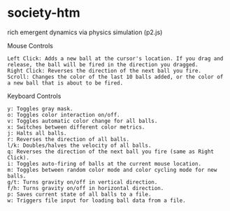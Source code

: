 # society-htm
rich emergent dynamics via physics simulation (p2.js)

Mouse Controls

    Left Click: Adds a new ball at the cursor's location. If you drag and release, the ball will be fired in the direction you dragged.
    Right Click: Reverses the direction of the next ball you fire.
    Scroll: Changes the color of the last 10 balls added, or the color of a new ball that is about to be fired.

Keyboard Controls

    y: Toggles gray mask.
    o: Toggles color interaction on/off.
    v: Toggles automatic color change for all balls.
    x: Switches between different color metrics.
    j: Halts all balls.
    r: Reverses the direction of all balls.
    l/k: Doubles/halves the velocity of all balls.
    q: Reverses the direction of the next ball you fire (same as Right Click).
    i: Toggles auto-firing of balls at the current mouse location.
    m: Toggles between random color mode and color cycling mode for new balls.
    g/t: Turns gravity on/off in vertical direction.
    f/h: Turns gravity on/off in horizontal direction.
    p: Saves current state of all balls to a file.
    w: Triggers file input for loading ball data from a file.
